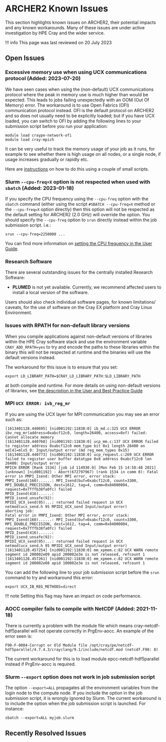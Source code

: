 # ARCHER2 Known Issues

This section highlights known issues on ARCHER2, their potential
impacts and any known workarounds. Many of these issues are under
active investigation by HPE Cray and the wider service.

!!! info
    This page was last reviewed on 20 July 2023

## Open Issues

### Excessive memory use when using UCX communications protocol (Added: 2023-07-20)

We have seen cases when using the (non-default) UCX communications protocol where the peak in memory use is
much higher than would be expected. This leads to jobs failing unexpectedly with an OOM (Out Of Memory) error.
The workaround is to use Open Fabrics (OFI) communication protocol instead. OFI is the default protocol on 
ARCHER2 and so does not usually need to be explicitly loaded; but if you have UCX loaded, you can switch to
OFI by adding the following lines to your submission script before you run your application:

```
module load craype-network-ofi
module load cray-mpich
```

It can be very useful to track the memory usage of your job as it
runs, for example to see whether there is high usage on all nodes, or a single node, if usage increases gradually or rapidly etc.

Here are [instructions](https://github.com/ARCHER2-HPC/checkmem) on how to do this using a couple of small scripts.

### Slurm `--cpu-freq=X` option is not respected when used with `sbatch` (Added: 2023-01-18)

If you specify the CPU frequency using the `--cpu-freq` option with the `sbatch` command (either using the script `#SBATCH --cpu-freq=X`
method or the `--cpu-freq=X` option directly) then this option will not be respected as the default
setting for ARCHER2 (2.0 GHz) will override the option. You should specify the `--cpu-freq` option to `srun` directly
instead within the job submission script. i.e.:

```
srun --cpu-freq=2250000 ...
```

You can find more information on [setting the CPU frequency in the User Guide](/user-guide/energy/#controlling-cpu-frequency).


### Research Software

There are several outstanding issues for the centrally installed Research Software:

- **PLUMED** is not yet available. Currently, we recommend affected users to install a local version of the software.

Users should also check individual software pages, for known limitations/ caveats, for the use of software on the Cray EX platform and Cray Linux Environment.

### Issues with RPATH for non-default library versions

When you compile applications against non-default versions of libraries within the HPE
Cray software stack and use the environment variable `CRAY_ADD_RPATH=yes` to try and encode
the paths to these libraries within the binary this will not be respected at runtime and
the binaries will use the default versions instead.

The workaround for this issue is to ensure that you set:

```
export LD_LIBRARY_PATH=$CRAY_LD_LIBRARY_PATH:$LD_LIBRARY_PATH
```

at both compile and runtime. For more details on using non-default versions of libraries,
see [the description in the User and Best Practice Guide](../user-guide/dev-environment.md#using-non-default-versions-of-hpe-cray-libraries-on-archer2)

### MPI `UCX ERROR: ivb_reg_mr`

If you are using the UCX layer for MPI communication you may see an error such as:

```
[1613401128.440695] [nid001192:11838:0] ib_md.c:325 UCX ERROR ibv_reg_mr(address=0xabcf12c0, length=26400, access=0xf) failed: Cannot allocate memory
[1613401128.440768] [nid001192:11838:0] ucp_mm.c:137 UCX ERROR failed to register address 0xabcf12c0 mem_type bit 0x1 length 26400 on md[4]=mlx5_0: Input/output error (md reg_mem_types 0x15)
[1613401128.440773] [nid001192:11838:0] ucp_request.c:269 UCX ERROR failed to register user buffer datatype 0x8 address 0xabcf12c0 len 26400: Input/output error
MPICH ERROR [Rank 1534] [job id 114930.0] [Mon Feb 15 14:58:48 2021] [unknown] [nid001192] - Abort(672797967) (rank 1534 in comm 0): Fatal error in PMPI_Isend: Other MPI error, error stack:
PMPI_Isend(160)......: MPI_Isend(buf=0xabcf12c0, count=3300, MPI_DOUBLE_PRECISION, dest=1612, tag=4, comm=0x84000004, request=0x7fffb38fa0fc) failed
MPID_Isend(416)......:
MPID_isend_unsafe(92):
MPIDI_UCX_send(95)...: returned failed request in UCX netmod(ucx_send.h 95 MPIDI_UCX_send Input/output error)
aborting job:
Fatal error in PMPI_Isend: Other MPI error, error stack:
PMPI_Isend(160)......: MPI_Isend(buf=0xabcf12c0, count=3300, MPI_DOUBLE_PRECISION, dest=1612, tag=4, comm=0x84000004, request=0x7fffb38fa0fc) failed
MPID_Isend(416)......:
MPID_isend_unsafe(92):
MPIDI_UCX_send(95)...: returned failed request in UCX netmod(ucx_send.h 95 MPIDI_UCX_send Input/output error)
[1613401128.457254] [nid001192:11838:0] mm_xpmem.c:82 UCX WARN remote segment id 200002e09 apid 200002e3e is not released, refcount 1
[1613401128.457261] [nid001192:11838:0] mm_xpmem.c:82 UCX WARN remote segment id 200002e08 apid 100002e3e is not released, refcount 1
```

You can add the following line to your job submission script before the `srun` command
to try and workaround this error:

```
export UCX_IB_REG_METHODS=direct
```

!!! note
    Setting this flag may have an impact on code performance.

### AOCC compiler fails to compile with NetCDF (Added: 2021-11-18)

There is currently a problem with the module file which means cray-netcdf-hdf5parallel will not operate correctly in PrgEnv-aocc. An example of the error seen is:  

```
F90-F-0004-Corrupt or Old Module file /opt/cray/pe/netcdf-hdf5parallel/4.7.4.3/crayclang/9.1/include/netcdf.mod (netcdf.F90: 8)
```

The current workaround for this is to load module epcc-netcdf-hdf5parallel instead if PrgEnv-aocc is required.

### Slurm  `--export` option does not work in job submission script

The option `--export=ALL` propagates all the environment variables from the login node to the compute node. If you include the option in the job submission script, it is wrongly ignored by Slurm. The current workaround is to include the option when the job submission script is launched. For instance:

    sbatch --export=ALL myjob.slurm

## Recently Resolved Issues





